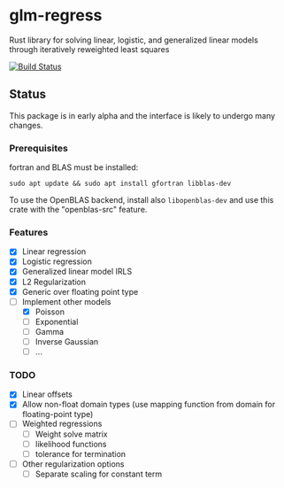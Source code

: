 # glm-regress

Rust library for solving linear, logistic, and generalized linear models through iteratively reweighted least squares

<!-- [![Crate](https://img.shields.io/crates/v/glm-regress.svg)](https://crates.io/crates/glm-regress) -->
<!-- [![Documentation](https://docs.rs/glm-regress/badge.svg)](https://docs.rs/glm-regress) -->
[![Build Status](https://travis-ci.org/felix-clark/glm-regress.png?branch=master)](https://travis-ci.org/felix-clark/glm-regress)

## Status

This package is in early alpha and the interface is likely to undergo many changes.

### Prerequisites
fortran and BLAS must be installed:
```
sudo apt update && sudo apt install gfortran libblas-dev
```

To use the OpenBLAS backend, install also `libopenblas-dev` and use this crate with the "openblas-src" feature.

### Features

- [X] Linear regression
- [X] Logistic regression
- [X] Generalized linear model IRLS
- [X] L2 Regularization
- [X] Generic over floating point type
- [ ] Implement other models
  - [X] Poisson
  - [ ] Exponential
  - [ ] Gamma
  - [ ] Inverse Gaussian
  - [ ] ...

### TODO

- [X] Linear offsets
- [X] Allow non-float domain types (use mapping function from domain for floating-point type)
- [ ] Weighted regressions
  - [ ] Weight solve matrix
  - [ ] likelihood functions
  - [ ] tolerance for termination
- [ ] Other regularization options
  - [ ] Separate scaling for constant term

<!-- #### References: -->
<!-- * Maalouf, M., & Siddiqi, M. (2014). Weighted logistic regression for large-scale imbalanced and rare events data. Knowledge-Based Systems, 59, 142–148. doi:10.1016/j.knosys.2014.01.012 -->
<!-- * https://bwlewis.github.io/GLM/ -->
<!-- * https://journal.r-project.org/archive/2011-2/RJournal_2011-2_Marschner.pdf -->
